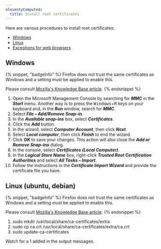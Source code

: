 ```yaml
---
eleventyComputed:
  title: Install root certificates
---
```

Here are various procedures to install root certificates:

* [Windows](#windows)
* [Linux](#linux-(ubuntu%2C-debian))
* [Exceptions for web browsers](#exceptions-for-web-browsers)

## Windows

{% snippet, "badgeInfo" %}
Firefox does not trust the same certificates as Windows and a setting must be applied to enable this.  

Please consult [Mozilla's Knowledge Base article](https://support.mozilla.org/en-US/kb/setting-certificate-authorities-firefox).
{% endsnippet %}  

1. Open the Microsoft Management Console by searching for ***MMC*** in the ***Start*** menu. Another way is to press the <kbd>Windows</kbd>+<kbd>R</kbd> keys on your keyboard and, in the ***Run*** window, search for ***MMC***.
1. Select ***File – Add/Remove Snap-in***.
1. In the ***Available snap-ins*** box, select ***Certificates***.
1. Click the ***Add*** button.
1. In the wizard, select ***Computer Account***, then click ***Next***.
1. Select ***Local computer***, then click ***Finish*** to end the wizard.
1. Click ***OK*** to save your changes. This action will also close the ***Add or Remove Snap-ins*** dialog.
1. In the console, select ***Certificates (Local Computer)***.
1. In the ***Logical Store Name*** box, right-click ***Trusted Root Certification Authorities*** and select ***All Tasks – Import***.
1. Follow the instructions in the ***Certificate Import Wizard*** and provide the certificate file you have.

## Linux (ubuntu, debian)

{% snippet, "badgeInfo" %}
Firefox does not trust the same certificates as Windows and a setting must be applied to enable this.  

Please consult [Mozilla's Knowledge Base article](https://support.mozilla.org/en-US/kb/setting-certificate-authorities-firefox).
{% endsnippet %}  

1. sudo mkdir /usr/local/share/ca-certificates/extra
1. sudo cp ca.crt /usr/local/share/ca-certificates/extra/ca.crt
1. sudo update-ca-certificates

Watch for a 1 added in the output messages.
